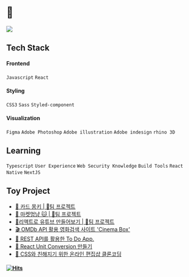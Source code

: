# 🏡 
<img src="https://github-readme-stats.vercel.app/api?username=jisooround&show_icons=true&theme=dark">

## Tech Stack</span>
#### Frontend
`Javascript` `React`<br/>
#### Styling
`CSS3` `Sass` `Styled-component`<br/>
#### Visualization
`Figma` `Adobe Photoshop` `Adobe illustration` `Adobe indesign` `rhino 3D`<br/>

## Learning
`Typescript` `User Experience` `Web Security Knowledge` `Build Tools` `React Native` `NextJS`

## Toy Project
- [🙊 카드 몽키 | 👬팀 프로젝트](https://github.com/jisooround/card-monkey-FE/tree/main) 
- [🐶 마켓멍냥 🐱 | 👬팀 프로젝트](https://github.com/jisooround/market-mong-nyang)
- [🚩리액트로 유튜브 만들어보기 | 👬팀 프로젝트](https://github.com/jisooround/youtube-app)
- [🎬 OMDb API 활용 영화검색 사이트 'Cinema Box'](https://github.com/jisooround/Movie-search-app)
- [📆 REST API를 활용한 To Do App.](https://github.com/jisooround/To-do-list-app)
- [🔄 React Unit Conversion 만들기](https://github.com/jisooround/React-unit-conversion)
- [🎨 CSS와 친해지기 위한 온라인 편집샵 클론코딩](https://github.com/jisooround/SSC-clone-coding)


#### [![Hits](https://hits.seeyoufarm.com/api/count/incr/badge.svg?url=https%3A%2F%2Fgithub.com%2Fjisooround%2Fhit-counter&count_bg=%23000000&title_bg=%23000000&icon=itunes.svg&icon_color=%23FFFFFF&title=hits&edge_flat=true)](https://hits.seeyoufarm.com)
